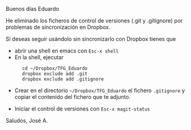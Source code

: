 Buenos días Eduardo

He eliminado los ficheros de control de versiones (.git y .gitignore) por
problemas de sincronización en Dropbox. 

Si deseas seguir usándolo sin sincronizarlo con Dropbox tienes que

+ abrir una shell en emacs con `Esc-x shell` 
+ En la shell, ejecutar

~~~
      cd ~/Dropbox/TFG_Eduardo
      dropbox exclude add .git
      dropbox exclude add .gitignore
~~~

+ Crear en el directorio `~/Dropbox/TFG_Eduardo` el fichero `.gitignore` y
  copiar el contenido del fichero que te adjunto.

+ Iniciar el control de versiones con `Esc-x magit-status`

Saludos, José A.
